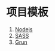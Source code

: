 # 项目模板
1. [Nodejs](http://techdoc.oa.com/web/Public/tree/master/nodejs)
2. [SASS](http://techdoc.oa.com/web/Public/tree/master/sass)
3. [Grun](http://techdoc.oa.com/web/Public/tree/master/grunt)